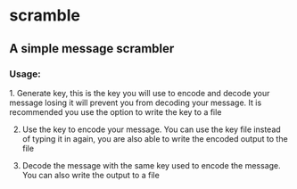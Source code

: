 # scramble
<h2>A simple message scrambler</h2>

<h3> Usage: </h3>
1. Generate key, this is the key you will use to encode and decode your message losing it will prevent you from decoding your message. It is recommended you use the option to write the key to a file

2. Use the key to encode your message. You can use the key file instead of typing it in again, you are also able to write the encoded output to the file

3. Decode the message with the same key used to encode the message. You can also write the output to a file
